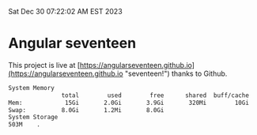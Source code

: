 Sat Dec 30 07:22:02 AM EST 2023

# Angular seventeen


This project is live at [https://angularseventeen.github.io](https://angularseventeen.github.io "seventeen!") thanks to Github.

```bash
System Memory
               total        used        free      shared  buff/cache   available
Mem:            15Gi       2.0Gi       3.9Gi       320Mi        10Gi        13Gi
Swap:          8.0Gi       1.2Mi       8.0Gi
System Storage
503M	.
```
